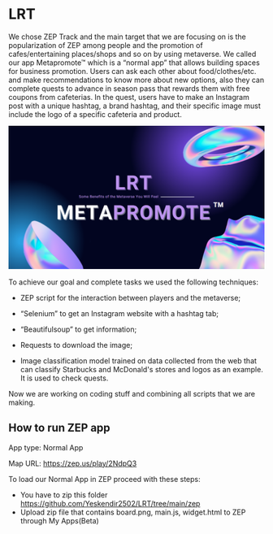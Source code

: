 # LRT

We chose ZEP Track and the main target that we are focusing on is the popularization of ZEP among people and the promotion of cafes/entertaining places/shops and so on by using metaverse. 
We called our app Metapromote™ which is a “normal app” that allows building spaces for business promotion. 
Users can ask each other about food/clothes/etc. and make recommendations to know more about new options, also they can complete quests to advance in season pass that rewards them with free coupons from cafeterias. In the quest, users have to make an Instagram post with a unique hashtag, a brand hashtag, and their specific image must include the logo of a specific cafeteria and product. 

![Alt text](/LRT.jpg "LRT TEAM")

To achieve our goal and complete tasks we used the following techniques:

* ZEP script for the interaction between players and the metaverse;

* “Selenium” to get an Instagram website with a hashtag tab; 

* “Beautifulsoup” to get information;

* Requests to download the image;

* Image classification model trained on data collected from the web that can classify Starbucks and McDonald's stores and logos as an example. It is used to check quests.


Now we are working on coding stuff and combining all scripts that we are making.

## How to run ZEP app

App type: Normal App

Map URL: https://zep.us/play/2NdpQ3


To load our Normal App in ZEP proceed with these steps:

* You have to zip this folder https://github.com/Yeskendir2502/LRT/tree/main/zep
* Upload zip file that contains board.png, main.js, widget.html to ZEP through My Apps(Beta)

